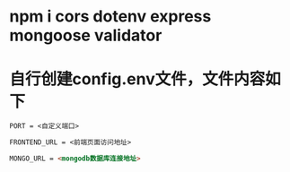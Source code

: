 # npm i cors dotenv express mongoose validator

# 自行创建config.env文件，文件内容如下

``` md
PORT = <自定义端口>

FRONTEND_URL = <前端页面访问地址>

MONGO_URL = <mongodb数据库连接地址>

```